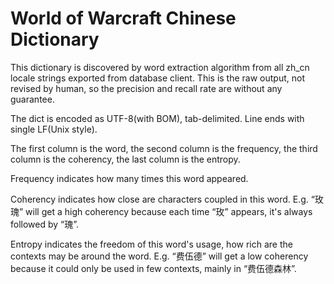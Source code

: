 # World of Warcraft Chinese Dictionary

This dictionary is discovered by word extraction algorithm from all zh_cn locale strings exported from database client. This is the raw output, not revised by human, so the precision and recall rate are without any guarantee.

The dict is encoded as UTF-8(with BOM), tab-delimited. Line ends with single LF(Unix style).

The first column is the word, the second column is the frequency, the third column is the coherency, the last column is the entropy.

Frequency indicates how many times this word appeared.

Coherency indicates how close are characters coupled in this word. E.g. “玫瑰” will get a high coherency because each time “玫” appears, it's always followed by “瑰”.

Entropy indicates the freedom of this word's usage, how rich are the contexts may be around the word. E.g. “费伍德” will get a low coherency because it could only be used in few contexts, mainly in “费伍德森林”.
